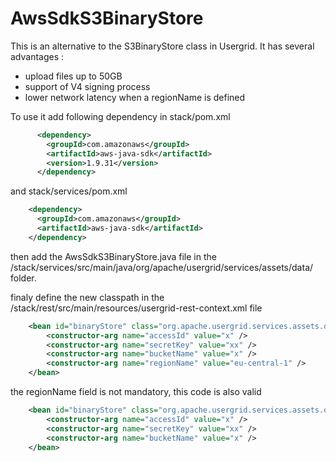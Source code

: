# AwsSdkS3BinaryStore 
This is an alternative to the S3BinaryStore class in Usergrid.
It has several advantages :
 - upload files up to 50GB
 - support of V4 signing process
 - lower network latency when a regionName is defined

To use it add following dependency in stack/pom.xml

```xml
      <dependency>
        <groupId>com.amazonaws</groupId>
        <artifactId>aws-java-sdk</artifactId>
        <version>1.9.31</version>
      </dependency>
```
and stack/services/pom.xml
```xml
    <dependency>
      <groupId>com.amazonaws</groupId>
      <artifactId>aws-java-sdk</artifactId>
    </dependency>
```
then add the AwsSdkS3BinaryStore.java file in the /stack/services/src/main/java/org/apache/usergrid/services/assets/data/ folder.

finaly define the new classpath in the /stack/rest/src/main/resources/usergrid-rest-context.xml file
```xml
    <bean id="binaryStore" class="org.apache.usergrid.services.assets.data.AwsSdkS3BinaryStore">
        <constructor-arg name="accessId" value="x" />
        <constructor-arg name="secretKey" value="xx" />
        <constructor-arg name="bucketName" value="x" />
        <constructor-arg name="regionName" value="eu-central-1" />
    </bean>
```
the regionName field is not mandatory, this code is also valid
```xml
    <bean id="binaryStore" class="org.apache.usergrid.services.assets.data.AwsSdkS3BinaryStore">
        <constructor-arg name="accessId" value="x" />
        <constructor-arg name="secretKey" value="xx" />
        <constructor-arg name="bucketName" value="x" />
    </bean>
```

